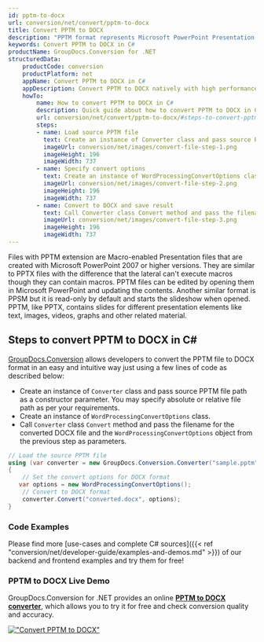```yaml
---
id: pptm-to-docx
url: conversion/net/convert/pptm-to-docx
title: Convert PPTM to DOCX
description: "PPTM format represents Microsoft PowerPoint Presentation with .pptm extension. Learn how to convert PPTM to DOCX file programmatically in C# language using GroupDocs.Conversion for .NET library."
keywords: Convert PPTM to DOCX in C#
productName: GroupDocs.Conversion for .NET
structuredData:
    productCode: conversion
    productPlatform: net
    appName: Convert PPTM to DOCX in C#
    appDescription: Convert PPTM to DOCX natively with high performance using C# language and server side GroupDocs.Conversion for .NET APIs, without the use of any software like Microsoft or Open Office.
    howTo:
        name: How to convert PPTM to DOCX in C# 
        description: Quick guide about how to convert PPTM to DOCX in C# with high performance and accuracy.
        url: conversion/net/convert/pptm-to-docx/#steps-to-convert-pptm-to-docx-in-c
        steps:
        - name: Load source PPTM file 
          text: Create an instance of Converter class and pass source PPTM file path as a constructor parameter. You may specify absolute or relative file path as per your requirements. 
          imageUrl: conversion/net/images/convert-file-step-1.png
          imageHeight: 196
          imageWidth: 737
        - name: Specify convert options 
          text: Create an instance of WordProcessingConvertOptions class.
          imageUrl: conversion/net/images/convert-file-step-2.png
          imageHeight: 196
          imageWidth: 737
        - name: Convert to DOCX and save result 
          text: Call Converter class Convert method and pass the filename for the converted HTML file and the WordProcessingConvertOptions object from the previous step as parameters.
          imageUrl: conversion/net/images/convert-file-step-3.png
          imageHeight: 196
          imageWidth: 737
---
```


Files with PPTM extension are Macro-enabled Presentation files that are created with Microsoft PowerPoint 2007 or higher versions. They are similar to PPTX files with the difference that the lateral can't execute macros though they can contain macros. PPTM files can be edited by opening them in Microsoft PowerPoint and updating the contents. Another similar format is PPSM but it is read-only by default and starts the slideshow when opened. PPTM, like PPTX, contains slides for different presentation elements like text, images, videos, graphs and other related material.

## Steps to convert PPTM to DOCX in C#

[GroupDocs.Conversion](https://products.groupdocs.com/conversion/net) allows developers to convert the PPTM file to DOCX format in an easy and intuitive way just using a few lines of code as described below:

* Create an instance of `Converter` class and pass source PPTM file path as a constructor parameter. You may specify absolute or relative file path as per your requirements. 
* Create an instance of `WordProcessingConvertOptions` class.
* Call `Converter` class `Convert` method and pass the filename for the converted DOCX file and the `WordProcessingConvertOptions` object from the previous step as parameters.

```csharp
// Load the source PPTM file
using (var converter = new GroupDocs.Conversion.Converter("sample.pptm"))
{
    // Set the convert options for DOCX format
   var options = new WordProcessingConvertOptions();
    // Convert to DOCX format
    converter.Convert("converted.docx", options);
}
```

### Code Examples

Please find more [use-cases and complete C# sources]({{< ref "conversion/net/developer-guide/examples-and-demos.md" >}}) of our backend and frontend examples and try them for free!

### PPTM to DOCX Live Demo

GroupDocs.Conversion for .NET provides an online [**PPTM to DOCX converter**](https://products.groupdocs.app/conversion/pptm-to-docx), which allows you to try it for free and check conversion quality and accuracy.

[!["Convert PPTM to DOCX"](conversion/net/images/convert-to-docx/convert-pptm-to-docx.png)](https://products.groupdocs.app/conversion/pptm-to-docx)